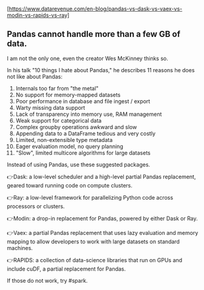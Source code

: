[https://www.datarevenue.com/en-blog/pandas-vs-dask-vs-vaex-vs-modin-vs-rapids-vs-ray]
## Pandas cannot handle more than a few GB of data.

I am not the only one, even the creator Wes McKinney thinks so.

In his talk "10 things I hate about Pandas," he describes 11 reasons he does not like about Pandas:

1. Internals too far from "the metal"
2. No support for memory-mapped datasets
3. Poor performance in database and file ingest / export
4. Warty missing data support
5. Lack of transparency into memory use, RAM management
6. Weak support for categorical data
7. Complex groupby operations awkward and slow
8. Appending data to a DataFrame tedious and very costly
9. Limited, non-extensible type metadata
10. Eager evaluation model, no query planning
11. "Slow", limited multicore algorithms for large datasets

Instead of using Pandas, use these suggested packages.

👉Dask: a low-level scheduler and a high-level partial Pandas replacement, geared toward running code on compute clusters.

👉Ray: a low-level framework for parallelizing Python code across processors or clusters.

👉Modin: a drop-in replacement for Pandas, powered by either Dask or Ray.

👉Vaex: a partial Pandas replacement that uses lazy evaluation and memory mapping to allow developers to work with large datasets on standard machines.

👉RAPIDS: a collection of data-science libraries that run on GPUs and include cuDF, a partial replacement for Pandas.

If those do not work, try #spark.
